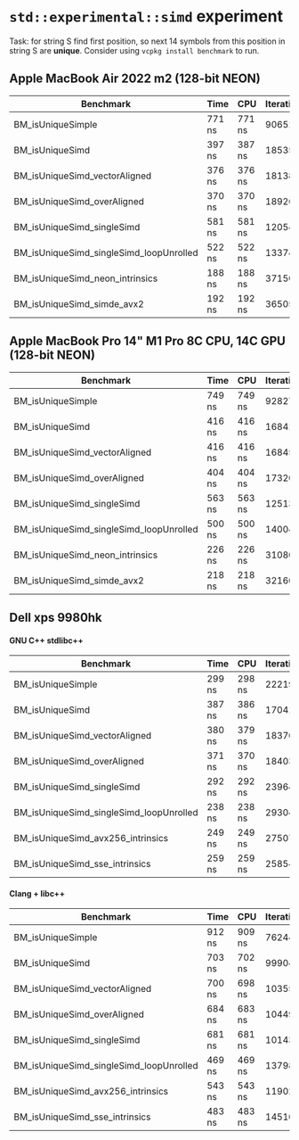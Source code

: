 # `std::experimental::simd` experiment

Task: for string S find first position, so next 14 symbols from this position in string S are **unique**.
Consider using `vcpkg install benchmark` to run.

## Apple MacBook Air 2022 m2 (128-bit NEON)

| Benchmark                               | Time   | CPU    | Iterations | UserCounters... | 
|-----------------------------------------|--------|--------|------------|-----------------|
| BM_isUniqueSimple                       | 771 ns | 771 ns | 906513     | 128.674M/s      |
| BM_isUniqueSimd                         | 397 ns | 387 ns | 1853534    | 256.342M/s      |
| BM_isUniqueSimd_vectorAligned           | 376 ns | 376 ns | 1813871    | 263.576M/s      |
| BM_isUniqueSimd_overAligned             | 370 ns | 370 ns | 1892608    | 268.219M/s      |
| BM_isUniqueSimd_singleSimd              | 581 ns | 581 ns | 1205400    | 170.794M/s      |
| BM_isUniqueSimd_singleSimd_loopUnrolled | 522 ns | 522 ns | 1337460    | 189.974M/s      |
| BM_isUniqueSimd_neon_intrinsics         | 188 ns | 188 ns | 3715085    | 526.189M/s      |
| BM_isUniqueSimd_simde_avx2              | 192 ns | 192 ns | 3650530    | 517.113M/s      |

## Apple MacBook Pro 14" M1 Pro 8C CPU, 14C GPU (128-bit NEON)

| Benchmark                               | Time   | CPU    | Iterations | UserCounters... |
|-----------------------------------------|--------|--------|------------|-----------------|
| BM_isUniqueSimple                       | 749 ns | 749 ns | 928271     | 132.451M/s      |
| BM_isUniqueSimd                         | 416 ns | 416 ns | 1684162    | 238.67M/s       |
| BM_isUniqueSimd_vectorAligned           | 416 ns | 416 ns | 1684527    | 238.672M/s      |
| BM_isUniqueSimd_overAligned             | 404 ns | 404 ns | 1732099    | 245.449M/s      |
| BM_isUniqueSimd_singleSimd              | 563 ns | 563 ns | 1251363    | 176.258M/s      |
| BM_isUniqueSimd_singleSimd_loopUnrolled | 500 ns | 500 ns | 1400451    | 198.561M/s      |
| BM_isUniqueSimd_neon_intrinsics         | 226 ns | 226 ns | 3108058    | 439.404M/s      |
| BM_isUniqueSimd_simde_avx2              | 218 ns | 218 ns | 3216040    | 455.573M/s      |

## Dell xps 9980hk

#### GNU C++ stdlibc++

| Benchmark                               | Time   | CPU    | Iterations |
|-----------------------------------------|--------|--------|------------|
| BM_isUniqueSimple                       | 299 ns | 298 ns | 2221935    |
| BM_isUniqueSimd                         | 387 ns | 386 ns | 1704151    |
| BM_isUniqueSimd_vectorAligned           | 380 ns | 379 ns | 1837064    |
| BM_isUniqueSimd_overAligned             | 371 ns | 370 ns | 1840378    |
| BM_isUniqueSimd_singleSimd              | 292 ns | 292 ns | 2396412    |
| BM_isUniqueSimd_singleSimd_loopUnrolled | 238 ns | 238 ns | 2930495    |
| BM_isUniqueSimd_avx256_intrinsics       | 249 ns | 249 ns | 2750788    |
| BM_isUniqueSimd_sse_intrinsics          | 259 ns | 259 ns | 2585488    |


#### Clang + libc++

| Benchmark                               | Time   | CPU    | Iterations |
|-----------------------------------------|--------|--------|------------|
| BM_isUniqueSimple                       | 912 ns | 909 ns | 762447     |
| BM_isUniqueSimd                         | 703 ns | 702 ns | 999047     |
| BM_isUniqueSimd_vectorAligned           | 700 ns | 698 ns | 1035542    |
| BM_isUniqueSimd_overAligned             | 684 ns | 683 ns | 1044962    |
| BM_isUniqueSimd_singleSimd              | 681 ns | 681 ns | 1014382    |
| BM_isUniqueSimd_singleSimd_loopUnrolled | 469 ns | 469 ns | 1379867    |
| BM_isUniqueSimd_avx256_intrinsics       | 543 ns | 543 ns | 1190226    |
| BM_isUniqueSimd_sse_intrinsics          | 483 ns | 483 ns | 1451006    |
